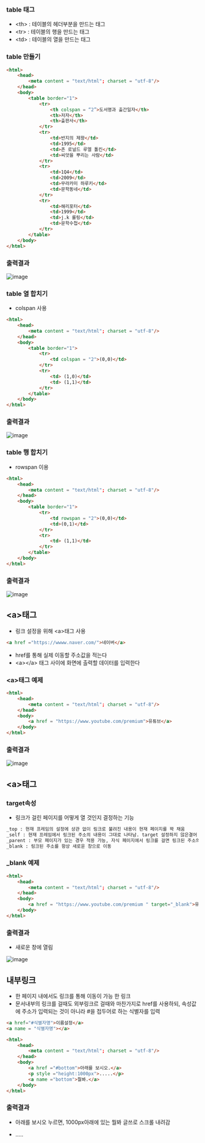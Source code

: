 ### table 태그 

- \<th> : 테이블의 헤더부분을 만드는 태그
- \<tr>	: 테이블의 행을 만드는 태그
- \<td>	: 테이블의 열을 만드는 태그

### table 만들기
```html
<html>
    <head>
        <meta content = "text/html"; charset = "utf-8"/>
    </head>
    <body>
        <table border="1">
            <tr>
                <th colspan = “2”>도서명과 출간일자</th>
                <th>저자</th>
                <th>출판사</th>
            </tr>
            <tr>
                <td>반지의 제왕</td>
                <td>1995</td>
                <td>존 로널드 루엘 톨킨</td>
                <td>씨앗을 뿌리는 사람</td>
            </tr>
            <tr>
                <td>1Q4</td>
                <td>2009</td>
                <td>무라카미 하루키</td>
                <td>문학동네</td>
            </tr>
            <tr>
                <td>해리포터</td>
                <td>1999</td>
                <td>j.k 롤링</td>
                <td>문학수첩</td>
            </tr>
        </table>
    </body>
</html>
```

### 출력결과
![image](https://user-images.githubusercontent.com/82345970/163511240-792d21a1-3c05-4459-ba5f-70fb1bf8c3dc.png)


### table 열 합치기
- colspan 사용
 
```html
<html>
    <head>
        <meta content = "text/html"; charset = "utf-8"/>
    </head>
    <body>
        <table border="1">
            <tr>
                <td colspan = "2">(0,0)</td>
            </tr>
            <tr>
                <td> (1,0)</td>
                <td> (1,1)</td>
            </tr>
        </table>
    </body>
</html>
```

### 출력결과
![image](https://user-images.githubusercontent.com/82345970/163511313-40f850fa-f95c-4bf1-a449-f3cd384a103f.png)

### table 행 합치기
- rowspan 이용

```html
<html>
    <head>
        <meta content = "text/html"; charset = "utf-8"/>
    </head>
    <body>
        <table border="1">
            <tr>
                <td rowspan = "2">(0,0)</td>
                <td>(0,1)</td>
            </tr>
            <tr>
                <td> (1,1)</td>
            </tr>
        </table>
    </body>
</html>
```

### 출력결과
![image](https://user-images.githubusercontent.com/82345970/163511442-fa772215-bd2d-4058-9c14-bf1b26a12662.png)

## \<a>태그
- 링크 설정을 위해 \<a>태그 사용
```html
<a href ="https://wwww.naver.com/">네이버</a>
```
- href를 통해 실제 이동할 주소값을 적는다
- \<a>\</a> 태그 사이에 화면에 출력할 데이터를 입력한다

### \<a>태그 예제
```html
<html>
    <head>
        <meta content = "text/html"; charset = "utf-8"/>
    </head>
    <body>
        <a href = "https://www.youtube.com/premium">유튜브</a>
    </body>
</html>
```

### 출력결과
![image](https://user-images.githubusercontent.com/82345970/163513050-27a7bc8e-7048-4ac7-a811-d5230baf585b.png)

## \<a>태그
### target속성
- 링크가 걸린 페이지를 어떻게 열 것인지 결정하는 기능
```html
_top : 현재 프레임의 설정에 상관 없이 링크로 불려진 내용이 현재 페이지를 꽉 채움
_self : 현재 프레임에서 링크된 주소의 내용이 그대로 나타남. target 설정하지 않은결어 디폴트 _self형태
_parent : 부모 페이지가 있는 경우 적용 가능, 자식 페이지에서 링크를 걸면 링크된 주소의 내용이 부모 페이지에 나타남
_blank : 링크된 주소를 항상 새로운 창으로 이동
```

### \_blank 예제
```html
<html>
    <head>
        <meta content = "text/html"; charset = "utf-8"/>
    </head>
    <body>
        <a href = "https://www.youtube.com/premium " target="_blank">유튜브</a>
    </body>
</html>
```
### 출력결과
- 새로운 창에 열림

![image](https://user-images.githubusercontent.com/82345970/163513713-0929fed2-e3aa-4a89-a2f6-519a3a35d6e8.png)


## 내부링크
- 한 페이지 내에서도 링크를 통해 이동이 가능 한 링크
- 문서내부의 링크를 걸때도 외부링크르 걸때와 마찬가지로 href를 사용하되, 속성값에 주소가 입력되는 것이 아니라 #을 접두어로 하는 식별자를 입력

```html
<a href="#식별자명">이름설정</a>
<a name = "식별자명"></a>
```

```html
<html>
    <head>
        <meta content = "text/html"; charset = "utf-8"/>
    </head>
    <body>
        <a href ="#bottom">아래를 보시오.</a>
        <p style ="height:1000px">.....</p>
        <a name ="bottom">뭘봐.</a>
    </body>
</html>
```

### 출력결과
- 아래를 보시오 누르면, 1000px아래에 있는 뭘봐 글쓰로 스크롤 내려감
- <p style ="height:1000px">.....</p> -> 높이 1000px 정도 띄움
 
![image](https://user-images.githubusercontent.com/82345970/163521061-6046e1aa-ffd2-4dd4-b78b-0b66e83385b7.png)

```html
<html>
    <head>
        <meta content = "text/html"; charset = "utf-8"/>
    </head>
    <body>
        <a href ="#bottom">아래를 보시오.</a>
        <p style ="height:1000px">.....</p>
        <a name ="bottom" href = "#top">뭘봐.</a>
    </body>
</html>
```

### 출력결과
- 뭘봐 누르면 -> 아래를 보시오로 이동함
- 서로 링크 관계를 갖음
![image](https://user-images.githubusercontent.com/82345970/163521619-0b7453a0-b6ba-4375-896e-9482e543c91e.png)

## \<frameset>태그

### col(열)프레임 나눔
![image](https://user-images.githubusercontent.com/82345970/163522042-521966e8-0ff8-4f9b-8dc4-ff883049023f.png) 
 
```html
<html>
    <head>
        <meta content = "text/html"; charset = "utf-8"/>
        <frameset cols = "20%,80%">
            <frame src = ""></frame>
            <frame src = ""></frame>
        </frameset>

    </head>
    <body>
       
    </body>
</html>
```
### 출력결과
- col(열로 나눔)
 
![image](https://user-images.githubusercontent.com/82345970/163523684-c81e91ec-2ccd-442c-8e90-0aa0a27e59d8.png)

### row(행)프레임 나눔
```html 
<html>
    <head>
        <meta content = "text/html"; charset = "utf-8"/>
        <frameset rows = "50%,50%">
            <frame src = ""></frame>
            <frame src = ""></frame>
        </frameset>

    </head>
    <body>
       
    </body>
</html>
```

### 출력결과
![image](https://user-images.githubusercontent.com/82345970/163523927-ff2d211e-4cf2-415e-922f-2c78580bee98.png)

### 프레임 나눈 후, 다른 한쪽 링크연결 한곳 출력
```html
<html>
    <head>
        <meta content = "text/html"; charset = "utf-8"/>
        <frameset cols = "40%,60%">
            <frame src = "list.html"></frame>
            <frame src = "https://www.hanbit.co.kr/"></frame>
        </frameset>

    </head>
    <body>
       
    </body>
</html>
```

### 출력결과
![image](https://user-images.githubusercontent.com/82345970/163524709-4a4bd019-2cc8-449d-bd2e-5bd55272238c.png)

### 웹프로그래밍 정석(list.html)에 있는 리스트 버튼 누르면, 해당되는 링크로 연결
- list.html 소스코드(출력결과 왼쪽)
```html
<html>
    <head>
        <meta content = "text/html"; charset="utf-8"/>
    </head>

    <body>
        개발 도서 베스트 셀러 순위<p>
        <ol>
           <li>나혼자 C언어</li> 
           <li>나혼자 파이썬</li>
           <li><a href = "http://www.hyejiwon.co.kr">웹 프로그래밍 정석</a></li>
           <li><a href = "http://www.hyejiwon.co.kr">데이터 익명화</a></li>
        </ol>    
        

     
    </body>

</html>
```
- 프레임 관련 소스코드(출력결과 오른쪽)
```html
<html>
    <head>
        <meta content = "text/html"; charset = "utf-8"/>
        <frameset cols = "40%,60%">
            <frame src = "list.html"></frame>
            <frame src = "https://www.hanbit.co.kr/"></frame>
        </frameset>

    </head>
    <body>
       
    </body>
</html>
```

### 출력결과


![image](https://user-images.githubusercontent.com/82345970/163525286-d3374bc6-73a3-4215-a28f-1b09fd3cfd9b.png)

![image](https://user-images.githubusercontent.com/82345970/163525253-c371ef85-dfc0-42a0-9ce2-3254862b7424.png)

### 웹프로그래밍 정석(list.html)에 있는 리스트 버튼 누르면, 해당되는 링크로 오른쪽 화면에 열림
- list.html 소스코드(출력결과 왼쪽)
```html
<html>
    <head>
        <meta content = "text/html"; charset="utf-8"/>
    </head>

    <body>
        개발 도서 베스트 셀러 순위<p>
        <ol>
           <li>나혼자 C언어</li> 
           <li>나혼자 파이썬</li>
           <li><a href="https://www.hanbit.co.kr/" target = "right">웹 프로그래밍 정석</a></li>
           <li><a href = "https://www.hanbit.co.kr/" target = "right">데이터 익명화</a></li>
        </ol>    
        

     
    </body>

</html>
```
- 프레임관련 소스코드(출력결과 오른쪽)
```html
<html>
    <head>
        <meta content = "text/html"; charset = "utf-8"/>
        <frameset cols = "40%,60%">
            <frame src = "list.html"></frame>
            <frame src = "https://www.hanbit.co.kr/" name = "right"></frame>
        </frameset>

    </head>
    <body>
       
    </body>
</html>
```

### 출력결과
![image](https://user-images.githubusercontent.com/82345970/163527572-8cbb156d-c9e3-403b-8709-2e0b55c419d8.png)



























